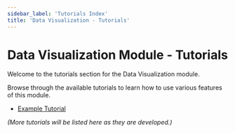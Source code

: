 ```yaml
---
sidebar_label: 'Tutorials Index'
title: 'Data Visualization - Tutorials'
---
```


# Data Visualization Module - Tutorials

Welcome to the tutorials section for the Data Visualization module.

Browse through the available tutorials to learn how to use various features of this module.

- [Example Tutorial](./example_tutorial.md)

*(More tutorials will be listed here as they are developed.)* 